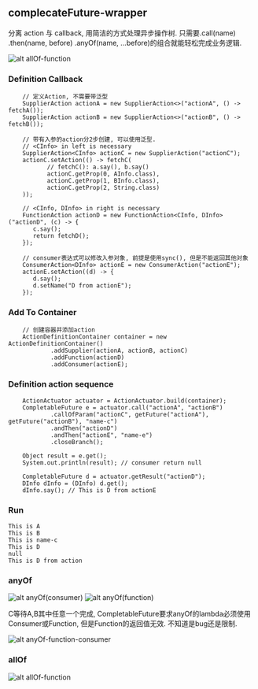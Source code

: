 ## complecateFuture-wrapper
分离 action 与 callback, 用简洁的方式处理异步操作树. 只需要.call(name) .then(name, before) .anyOf(name, ...before)的组合就能轻松完成业务逻辑.

![alt allOf-function](http://www.runyuanj.com/action/supplier-func-consumer.png)

### Definition Callback
```$xslt
    // 定义Action, 不需要带泛型
    SupplierAction actionA = new SupplierAction<>("actionA", () -> fetchA());
    SupplierAction actionB = new SupplierAction<>("actionB", () -> fetchB());
    
    // 带有入参的action分2步创建, 可以使用泛型.
    // <CInfo> in left is necessary
    SupplierAction<CInfo> actionC = new SupplierAction("actionC");
    actionC.setAction(() -> fetchC(
           // fetchC(): a.say(), b.say()
           actionC.getProp(0, AInfo.class),
           actionC.getProp(1, BInfo.class),
           actionC.getProp(2, String.class)
    ));
    
    // <CInfo, DInfo> in right is necessary
    FunctionAction actionD = new FunctionAction<CInfo, DInfo>("actionD", (c) -> {
       c.say();
       return fetchD();
    });
    
    // consumer表达式可以修改入参对象, 前提是使用sync(), 但是不能返回其他对象
    ConsumerAction<DInfo> actionE = new ConsumerAction("actionE");
    actionE.setAction((d) -> {
       d.say();
       d.setName("D from actionE");
    });
```

### Add To Container
```$xslt
    // 创建容器并添加action
    ActionDefinitionContainer container = new ActionDefinitionContainer()
            .addSupplier(actionA, actionB, actionC)
            .addFunction(actionD)
            .addConsumer(actionE);
```

### Definition action sequence
```$xslt
    ActionActuator actuator = ActionActuator.build(container);
    CompletableFuture e = actuator.call("actionA", "actionB")
            .callOfParam("actionC", getFuture("actionA"), getFuture("actionB"), "name-c")
            .andThen("actionD")
            .andThen("actionE", "name-e")
            .closeBranch();

    Object result = e.get();
    System.out.println(result); // consumer return null

    CompletableFuture d = actuator.getResult("actionD");
    DInfo dInfo = (DInfo) d.get();
    dInfo.say(); // This is D from actionE
```

### Run
```$xslt
This is A
This is B
This is name-c
This is D
null
This is D from action
```
### anyOf
![alt anyOf(consumer)](http://www.runyuanj.com/action/anyof_consumer.png)
![alt anyOf(function)](http://www.runyuanj.com/action/anyof_function.png)

C等待A,B其中任意一个完成, CompletableFuture要求anyOf的lambda必须使用Consumer或Function, 但是Function的返回值无效. 不知道是bug还是限制.

![alt anyOf-function-consumer](http://www.runyuanj.com/action/anyof-func-consumer.png)

### allOf
![alt allOf-function](http://www.runyuanj.com/action/allof-function.png)

